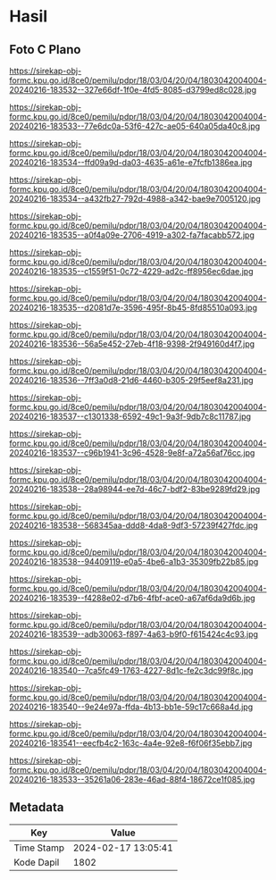 # Hasil

## Foto C Plano

https://sirekap-obj-formc.kpu.go.id/8ce0/pemilu/pdpr/18/03/04/20/04/1803042004004-20240216-183532--327e66df-1f0e-4fd5-8085-d3799ed8c028.jpg

https://sirekap-obj-formc.kpu.go.id/8ce0/pemilu/pdpr/18/03/04/20/04/1803042004004-20240216-183533--77e6dc0a-53f6-427c-ae05-640a05da40c8.jpg

https://sirekap-obj-formc.kpu.go.id/8ce0/pemilu/pdpr/18/03/04/20/04/1803042004004-20240216-183534--ffd09a9d-da03-4635-a61e-e7fcfb1386ea.jpg

https://sirekap-obj-formc.kpu.go.id/8ce0/pemilu/pdpr/18/03/04/20/04/1803042004004-20240216-183534--a432fb27-792d-4988-a342-bae9e7005120.jpg

https://sirekap-obj-formc.kpu.go.id/8ce0/pemilu/pdpr/18/03/04/20/04/1803042004004-20240216-183535--a0f4a09e-2706-4919-a302-fa7facabb572.jpg

https://sirekap-obj-formc.kpu.go.id/8ce0/pemilu/pdpr/18/03/04/20/04/1803042004004-20240216-183535--c1559f51-0c72-4229-ad2c-ff8956ec6dae.jpg

https://sirekap-obj-formc.kpu.go.id/8ce0/pemilu/pdpr/18/03/04/20/04/1803042004004-20240216-183535--d2081d7e-3596-495f-8b45-8fd85510a093.jpg

https://sirekap-obj-formc.kpu.go.id/8ce0/pemilu/pdpr/18/03/04/20/04/1803042004004-20240216-183536--56a5e452-27eb-4f18-9398-2f949160d4f7.jpg

https://sirekap-obj-formc.kpu.go.id/8ce0/pemilu/pdpr/18/03/04/20/04/1803042004004-20240216-183536--7ff3a0d8-21d6-4460-b305-29f5eef8a231.jpg

https://sirekap-obj-formc.kpu.go.id/8ce0/pemilu/pdpr/18/03/04/20/04/1803042004004-20240216-183537--c1301338-6592-49c1-9a3f-9db7c8c11787.jpg

https://sirekap-obj-formc.kpu.go.id/8ce0/pemilu/pdpr/18/03/04/20/04/1803042004004-20240216-183537--c96b1941-3c96-4528-9e8f-a72a56af76cc.jpg

https://sirekap-obj-formc.kpu.go.id/8ce0/pemilu/pdpr/18/03/04/20/04/1803042004004-20240216-183538--28a98944-ee7d-46c7-bdf2-83be9289fd29.jpg

https://sirekap-obj-formc.kpu.go.id/8ce0/pemilu/pdpr/18/03/04/20/04/1803042004004-20240216-183538--568345aa-ddd8-4da8-9df3-57239f427fdc.jpg

https://sirekap-obj-formc.kpu.go.id/8ce0/pemilu/pdpr/18/03/04/20/04/1803042004004-20240216-183538--94409119-e0a5-4be6-a1b3-35309fb22b85.jpg

https://sirekap-obj-formc.kpu.go.id/8ce0/pemilu/pdpr/18/03/04/20/04/1803042004004-20240216-183539--f4288e02-d7b6-4fbf-ace0-a67af6da9d6b.jpg

https://sirekap-obj-formc.kpu.go.id/8ce0/pemilu/pdpr/18/03/04/20/04/1803042004004-20240216-183539--adb30063-f897-4a63-b9f0-f615424c4c93.jpg

https://sirekap-obj-formc.kpu.go.id/8ce0/pemilu/pdpr/18/03/04/20/04/1803042004004-20240216-183540--7ca5fc49-1763-4227-8d1c-fe2c3dc99f8c.jpg

https://sirekap-obj-formc.kpu.go.id/8ce0/pemilu/pdpr/18/03/04/20/04/1803042004004-20240216-183540--9e24e97a-ffda-4b13-bb1e-59c17c668a4d.jpg

https://sirekap-obj-formc.kpu.go.id/8ce0/pemilu/pdpr/18/03/04/20/04/1803042004004-20240216-183541--eecfb4c2-163c-4a4e-92e8-f6f06f35ebb7.jpg

https://sirekap-obj-formc.kpu.go.id/8ce0/pemilu/pdpr/18/03/04/20/04/1803042004004-20240216-183533--35261a06-283e-46ad-88f4-18672ce1f085.jpg


## Metadata

| Key        | Value               |
| ---------- | ------------------- |
| Time Stamp | 2024-02-17 13:05:41 |
| Kode Dapil | 1802                |



